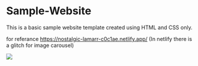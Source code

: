 # Sample-Website

This is a basic sample website template created using HTML and CSS only.

for referance https://nostalgic-lamarr-c0c1ae.netlify.app/ (In netlify there is a glitch for image carousel)

![](image/screenshot.png)
